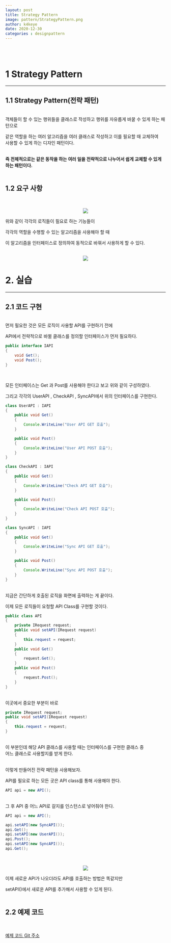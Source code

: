 ```yaml
---
layout: post
title: Strategy Pattern
image: pattern/StrategyPattern.png
author: k4keye
date: 2020-12-30
categories : designpattern
---
```

<br/>
<br/>

# 1 Strategy Pattern
___

## **1.1 Strategy Pattern(전략 패턴)**
<br/>
객체들이 할 수 있는 행위들을 클래스로 작성하고 행위를 자유롭게 바꿀 수 있게 하는 패턴으로 <br/>

같은 역할을 하는 여러 알고리즘을 여러 클래스로 작성하고 이를 필요할 때 교체하여 <br/>
사용할 수 있게 하는 디자인 패턴이다.<br/><br/>

**즉 전체적으로는 같은 동작을 하는 여러 일을 전략적으로 나누어서 쉽게 교체할 수 있게 하는 패턴이다.**<br/><br/>



## **1.2 요구 사항**
<br/>

<p align="center">
    <img src ="https://img1.daumcdn.net/thumb/R1280x0/?scode=mtistory2&fname=https%3A%2F%2Fblog.kakaocdn.net%2Fdn%2FzfkeC%2FbtqPh98sLw0%2FO3q8N11w3EHREzmx0nJq80%2Fimg.png"/>
</p>

위와 같이 각각의 로직들이 필요로 하는 기능들이<br/>

각각의 역할을 수행할 수 있는 알고리즘을 사용해야 할 때<br/>

이 알고리즘을 인터페이스로 정의하여 동적으로 바꿔서 사용하게 할 수 있다.<br/><br/>

<p align="center">
    <img src ="https://img1.daumcdn.net/thumb/R1280x0/?scode=mtistory2&fname=https%3A%2F%2Fblog.kakaocdn.net%2Fdn%2FlQxkx%2FbtqPfTZlbM1%2FPFzO7hS3feFfB16xQQH7R0%2Fimg.png"/>
</p>


# 2. 실습 
___

## **2.1 코드 구현**
<br/>
먼저 필요한 것은 모든 로직이 사용할 API를 구현하기 전에<br/>

API에서 전략적으로 바뀔 클래스를 정의할 인터페이스가 먼저 필요하다.<br/>

```java
public interface IAPI
{
	void Get();
	void Post();
}
```
<br/>

모든 인터페이스는 Get 과 Post를 사용해야 한다고 보고 위와 같이 구성하였다.<br/>

그리고 각각의 UserAPI , CheckAPI , SyncAPI에서 위의 인터페이스를 구현한다.<br/>

``` java
class UserAPI : IAPI
{
	public void Get()
	{
		Console.WriteLine("User API GET 호출");
	}

	public void Post()
	{
		Console.WriteLine("User API POST 호출");
	}
}

class CheckAPI : IAPI
{
	public void Get()
	{
		Console.WriteLine("Check API GET 호출");
	}

	public void Post()
	{
		Console.WriteLine("Check API POST 호출");
	}
}

class SyncAPI : IAPI
{
	public void Get()
	{
		Console.WriteLine("Sync API GET 호출");
	}

	public void Post()
	{
		Console.WriteLine("Sync API POST 호출");
	}
}
```
<br/>
지금은 간단하게 호출된 로직을 화면에 출력하는 게 끝이다.<br/>

이제 모든 로직들이 요청할 API Class를 구현할 것이다.<br/>
```java
public class API
{
	private IRequest request;
	public void setAPI(IRequest request)
	{
		this.request = request;
	}
	public void Get()
	{
		request.Get();
	}
	public void Post()
	{
		request.Post();
	}
}
```
<br/>
이곳에서 중요한 부분이 바로 <br/>

```java
private IRequest request;
public void setAPI(IRequest request)
{
	this.request = request;
}
```
<br/>
이 부분인데 해당 API 클래스를 사용할 때는 인터페이스를 구현한 클래스 중 <br/>
어느 클래스로 사용할지를 받게 한다.<br/><br/>


이렇게 만들어진 전략 패턴을 사용해보자.<br/>

API를 필요로 하는 모든 곳은 API class를 통해 사용해야 한다.<br/>

```java
API api = new API();
```
<br/>
그 후 API 중 어느 API로 갈지를 인스턴스로 넣어줘야 한다.

```java
API api = new API();

api.setAPI(new SyncAPI());
api.Get();
api.setAPI(new UserAPI());
api.Post();
api.setAPI(new SyncAPI());
api.Get();
```
<br/>
<p align="center">
    <img src ="https://img1.daumcdn.net/thumb/R1280x0/?scode=mtistory2&fname=https%3A%2F%2Fblog.kakaocdn.net%2Fdn%2FvWNry%2FbtqPnbYYSQW%2FSn7Nogk3mhDUrN0hQJKmK1%2Fimg.png"/>
</p>

이제 새로운 API가 나오더라도 API를 호출하는 방법은 똑같지만<br/>

setAPI()에서 새로운 API를 추가해서 사용할 수 있게 된다.<br/>
<br/>

## **2.2 예제 코드**
<br/>

[예제 코드 Git 주소 ](https://github.com/k4keye/DesignPattern)